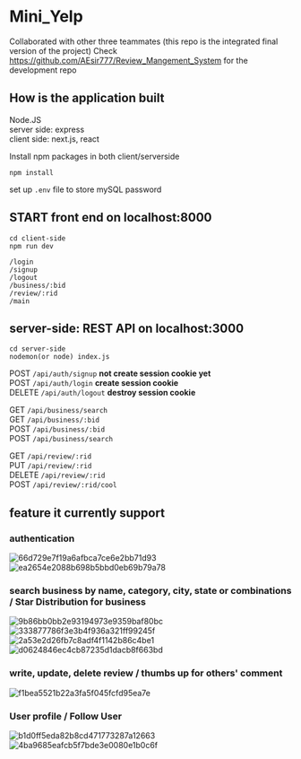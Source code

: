 # Mini_Yelp
Collaborated with other three teammates (this repo is the integrated final version of the project)
Check https://github.com/AEsir777/Review_Mangement_System for the development repo
##  How is the application built
Node.JS  
server side: express  
client side: next.js, react

Install npm packages in both client/serverside
```
npm install
```
set up ```.env``` file to store mySQL password



## START front end on localhost:8000
```
cd client-side
npm run dev
```
```
/login
/signup
/logout
/business/:bid
/review/:rid
/main
```

## server-side: REST API on localhost:3000
```
cd server-side
nodemon(or node) index.js
```

POST ```/api/auth/signup```  **not create session cookie yet**  
POST ```/api/auth/login```   **create session cookie**  
DELETE ```/api/auth/logout``` **destroy session cookie**   

GET ```/api/business/search```  
GET ```/api/business/:bid```  
POST ```/api/business/:bid```  
POST ```/api/business/search```  


GET ```/api/review/:rid```  
PUT ```/api/review/:rid```  
DELETE ```/api/review/:rid```  
POST ```/api/review/:rid/cool```  


## feature it currently support
### authentication  
 ![66d729e7f19a6afbca7ce6e2bb71d93](https://github.com/LifeIsHardBruh/Mini-Yelp_review_management_system/assets/43108245/deaaa1e9-f7d1-4245-aa41-eec3a739ff03)
 ![ea2654e2088b698b5bbd0eb69b79a78](https://github.com/LifeIsHardBruh/Mini-Yelp_review_management_system/assets/43108245/84808838-a100-4aa3-a1be-264df0ed4d1b)


### search business by name, category, city, state or combinations / Star Distribution for business
![9b86bb0bb2e93194973e9359baf80bc](https://github.com/LifeIsHardBruh/Mini-Yelp_review_management_system/assets/43108245/29e66f24-e98a-4759-825d-9c98dda9d16c)
![333877786f3e3b4f936a321ff99245f](https://github.com/LifeIsHardBruh/Mini-Yelp_review_management_system/assets/43108245/d6da064a-102a-48d8-8a96-fd1781ff1564)
![2a53e2d26fb7c8adf4f1142b86c4be1](https://github.com/LifeIsHardBruh/Mini-Yelp_review_management_system/assets/43108245/dc717a3e-de49-4af3-bb93-a9c4a5c605e1)
![d0624846ec4cb87235d1dacb8f663bd](https://github.com/LifeIsHardBruh/Mini-Yelp_review_management_system/assets/43108245/5a854791-57a1-4e56-858d-34cc6a44ee9c)

### write, update, delete review / thumbs up for others' comment  
![f1bea5521b22a3fa5f045fcfd95ea7e](https://github.com/LifeIsHardBruh/Mini-Yelp_review_management_system/assets/43108245/1336c742-f80c-4c22-a5cf-ff3342d4366b)

### User profile / Follow User  
![b1d0ff5eda82b8cd471773287a12663](https://github.com/LifeIsHardBruh/Mini-Yelp_review_management_system/assets/43108245/d8e354bf-bdd5-4c72-9c73-163719efb98f)
![4ba9685eafcb5f7bde3e0080e1b0c6f](https://github.com/LifeIsHardBruh/Mini-Yelp_review_management_system/assets/43108245/31e18fbf-f923-4482-b03f-b52810f91f02)















